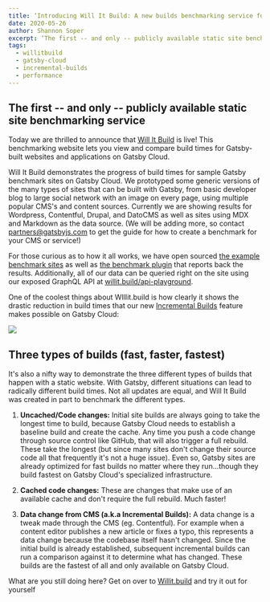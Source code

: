 ```yaml
---
title: ‘Introducing Will It Build: A new builds benchmarking service for Gatsby Cloud’
date: 2020-05-26
author: Shannon Soper
excerpt: ‘The first -- and only -- publicly available static site benchmarking service, Will It Build demonstrates the progress of build times for sample Gatsby benchmark sites on Gatsby Cloud. Thanks to our new Incremental Builds feature, data and content changes now go from edit to live in seconds! See for yourself: all of our data can be queried right on the site using our exposed GraphQL API at willit.build/api-playground.’
tags:
  - willitbuild
  - gatsby-cloud
  - incremental-builds
  - performance
---
```


## The first -- and only -- publicly available static site benchmarking service

Today we are thrilled to announce that [Will It Build](https://willit.build/) is live! This benchmarking website lets you view and compare build times for Gatsby-built websites and applications on Gatsby Cloud.

Will It Build demonstrates the progress of build times for sample Gatsby benchmark sites on Gatsby Cloud. We prototyped some generic versions of the many types of sites that can be built with Gatsby, from basic developer blog to large social network with an image on every page, using multiple popular CMS's and content sources. Currently we are showing results for Wordpress, Contentful, Drupal, and DatoCMS as well as sites using MDX and Markdown as the data source. (We will be adding more, so contact <partners@gatsbyjs.com> to get the guide for how to create a benchmark for your CMS or service!)

For those curious as to how it all works, we have open sourced [the example benchmark sites](https://github.com/gatsbyjs/gatsby/tree/master/benchmarks) as well as [the benchmark plugin](https://github.com/gatsbyjs/gatsby/tree/master/packages/gatsby-plugin-benchmark-reporting) that reports back the results. Additionally, all of our data can be queried right on the site using our exposed GraphQL API at [willit.build/api-playground](https://willit.build/api-playground).

One of the coolest things about WIllit.build is how clearly it shows the drastic reduction in build times that our new [Incremental Builds](https://www.gatsbyjs.org/blog/2020-04-22-announcing-incremental-builds/) feature makes possible on Gatsby Cloud:

![](https://lh3.googleusercontent.com/9bzilTs1JiTr_VGOuDktdNZ4G-GxBKxot1nX4fdXngUo-CDVrQMSmdaUMnJM7w_Loj6-ncxuv71ebaC5h0_g56tSL6tP6P8P2OxWyA_SbczAFMnc0LLgQkdw35ffuEFvfYUAfk3p)

## Three types of builds (fast, faster, fastest)

It's also a nifty way to demonstrate the three different types of builds that happen with a static website. With Gatsby, different situations can lead to radically different build times. Not all updates are equal, and Will It Build was created in part to benchmark the different types.

1. **Uncached/Code changes:** Initial site builds are always going to take the longest time to build, because Gatsby Cloud needs to establish a baseline build and create the cache. Any time you push a code change through source control like GitHub, that will also trigger a full rebuild. These take the longest (but since many sites don't change their source code all that frequently it's not a huge issue). Even so, Gatsby sites are already optimized for fast builds no matter where they run...though they build fastest on Gatsby Cloud's specialized infrastructure.

2. **Cached code changes:** These are changes that make use of an available cache and don't require the full rebuild. Much faster!

3. **Data change from CMS (a.k.a Incremental Builds):** A data change is a tweak made through the CMS (eg. Contentful). For example when a content editor publishes a new article or fixes a typo, this represents a data change because the codebase itself hasn't changed. Since the initial build is already established, subsequent incremental builds can run a comparison against it to determine what has changed. These builds are the fastest of all and only available on Gatsby Cloud.

What are you still doing here? Get on over to [Willit.build](https://willit.build/) and try it out for yourself
